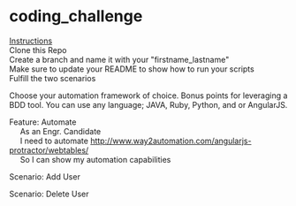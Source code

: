 # coding_challenge



[Instructions](#instructions)<br />
Clone this Repo<br />
Create a branch and name it with your "firstname_lastname"<br />
Make sure to update your README to show how to run your scripts<br />
Fulfill the two scenarios

Choose your automation framework of choice.  Bonus points for leveraging a BDD tool.
You can use any language; JAVA, Ruby, Python, and or AngularJS.

Feature: Automate<br /> 
&nbsp;&nbsp;&nbsp;&nbsp;&nbsp;As an Engr. Candidate<br />
&nbsp;&nbsp;&nbsp;&nbsp;&nbsp;I need to automate  http://www.way2automation.com/angularjs-protractor/webtables/<br /> 
&nbsp;&nbsp;&nbsp;&nbsp;&nbsp;So I can show my automation capabilities<br />
    
Scenario: Add User<br />

Scenario: Delete User



  
